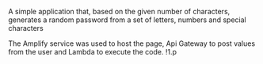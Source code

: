 A simple application that, based on the given number of characters, generates a random password from a set of letters, numbers and special characters

The Amplify service was used to host the page, Api Gateway to post values ​​from the user and Lambda to execute the code.
!<my image>1.p
